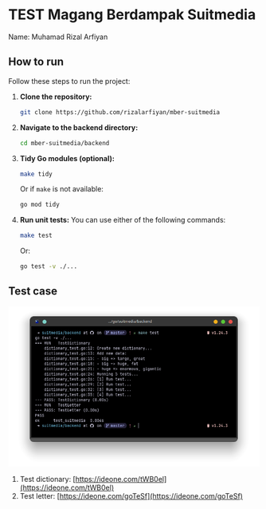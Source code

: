 # TEST Magang Berdampak Suitmedia

Name: Muhamad Rizal Arfiyan

## How to run

Follow these steps to run the project:

1. **Clone the repository:**

   ```bash
   git clone https://github.com/rizalarfiyan/mber-suitmedia
   ```

2. **Navigate to the backend directory:**

   ```bash
   cd mber-suitmedia/backend
   ```

3. **Tidy Go modules (optional):**

   ```bash
   make tidy
   ```

   Or if `make` is not available:

   ```bash
   go mod tidy
   ```

4. **Run unit tests:**
   You can use either of the following commands:

   ```bash
   make test
   ```

   Or:

   ```bash
   go test -v ./...
   ```

## Test case

![Test Case](./images/test.png)
1. Test dictionary: [https://ideone.com/tWB0el](https://ideone.com/tWB0el)
2. Test letter: [https://ideone.com/goTeSf](https://ideone.com/goTeSf)
